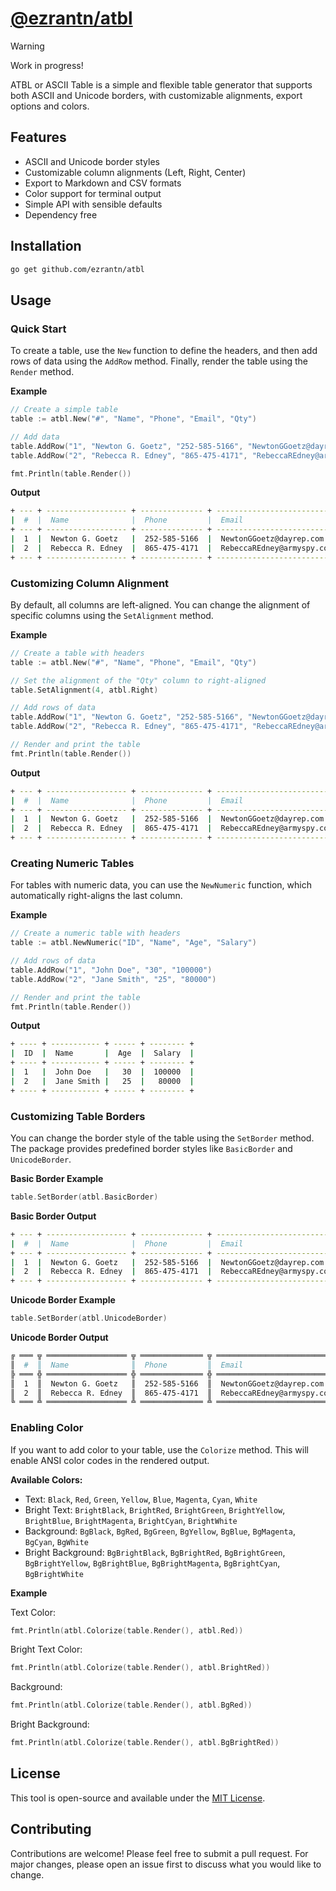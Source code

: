 # [@ezrantn/atbl](https://github.com/ezrantn/atbl)

> [!WARNING]
> Work in progress!

ATBL or ASCII Table is a simple and flexible table generator that supports both ASCII and Unicode borders, with customizable alignments, export options and colors.

## Features

- ASCII and Unicode border styles
- Customizable column alignments (Left, Right, Center)
- Export to Markdown and CSV formats
- Color support for terminal output
- Simple API with sensible defaults
- Dependency free

## Installation

```bash
go get github.com/ezrantn/atbl
```

## Usage

### Quick Start

To create a table, use the `New` function to define the headers, and then add rows of data using the `AddRow` method. Finally, render the table using the `Render` method.

**Example**

```go
// Create a simple table
table := atbl.New("#", "Name", "Phone", "Email", "Qty")

// Add data
table.AddRow("1", "Newton G. Goetz", "252-585-5166", "NewtonGGoetz@dayrep.com", "10")
table.AddRow("2", "Rebecca R. Edney", "865-475-4171", "RebeccaREdney@armyspy.com", "12")

fmt.Println(table.Render())
```

**Output**

```bash
+ --- + ------------------ + -------------- + --------------------------- + ----- +
|  #  |  Name              |  Phone         |  Email                      |  Qty  | 
+ --- + ------------------ + -------------- + --------------------------- + ----- +
|  1  |  Newton G. Goetz   |  252-585-5166  |  NewtonGGoetz@dayrep.com    |  10   | 
|  2  |  Rebecca R. Edney  |  865-475-4171  |  RebeccaREdney@armyspy.com  |  12   | 
+ --- + ------------------ + -------------- + --------------------------- + ----- +
```

### Customizing Column Alignment

By default, all columns are left-aligned. You can change the alignment of specific columns using the `SetAlignment` method.

**Example**

```go
// Create a table with headers
table := atbl.New("#", "Name", "Phone", "Email", "Qty")

// Set the alignment of the "Qty" column to right-aligned
table.SetAlignment(4, atbl.Right)

// Add rows of data
table.AddRow("1", "Newton G. Goetz", "252-585-5166", "NewtonGGoetz@dayrep.com", "10")
table.AddRow("2", "Rebecca R. Edney", "865-475-4171", "RebeccaREdney@armyspy.com", "12")

// Render and print the table
fmt.Println(table.Render())
```

**Output**

```bash
+ --- + ------------------ + -------------- + --------------------------- + ----- +
|  #  |  Name              |  Phone         |  Email                      |  Qty  | 
+ --- + ------------------ + -------------- + --------------------------- + ----- +
|  1  |  Newton G. Goetz   |  252-585-5166  |  NewtonGGoetz@dayrep.com    |    10 | 
|  2  |  Rebecca R. Edney  |  865-475-4171  |  RebeccaREdney@armyspy.com  |    12 | 
+ --- + ------------------ + -------------- + --------------------------- + ----- +
```

### Creating Numeric Tables

For tables with numeric data, you can use the `NewNumeric` function, which automatically right-aligns the last column.

**Example**

```go
// Create a numeric table with headers
table := atbl.NewNumeric("ID", "Name", "Age", "Salary")

// Add rows of data
table.AddRow("1", "John Doe", "30", "100000")
table.AddRow("2", "Jane Smith", "25", "80000")

// Render and print the table
fmt.Println(table.Render())
```

**Output**

```bash
+ ---- + ----------- + ----- + -------- +
|  ID  |  Name       |  Age  |  Salary  | 
+ ---- + ----------- + ----- + -------- +
|  1   |  John Doe   |   30  |  100000  | 
|  2   |  Jane Smith |   25  |   80000  | 
+ ---- + ----------- + ----- + -------- +
```

### Customizing Table Borders

You can change the border style of the table using the `SetBorder` method. The package provides predefined border styles like `BasicBorder` and `UnicodeBorder`.

**Basic Border Example**

```go
table.SetBorder(atbl.BasicBorder)
```

**Basic Border Output**

```bash
+ --- + ------------------ + -------------- + --------------------------- + ----- +
|  #  |  Name              |  Phone         |  Email                      |  Qty  | 
+ --- + ------------------ + -------------- + --------------------------- + ----- +
|  1  |  Newton G. Goetz   |  252-585-5166  |  NewtonGGoetz@dayrep.com    |  10   | 
|  2  |  Rebecca R. Edney  |  865-475-4171  |  RebeccaREdney@armyspy.com  |  12   | 
+ --- + ------------------ + -------------- + --------------------------- + ----- +
```

**Unicode Border Example**

```go
table.SetBorder(atbl.UnicodeBorder)
```

**Unicode Border Output**

```bash
╔ ═══ ╦ ══════════════════ ╦ ══════════════ ╦ ═══════════════════════════ ╦ ═════ ╗
║  #  ║  Name              ║  Phone         ║  Email                      ║  Qty  ║ 
╠ ═══ ╬ ══════════════════ ╬ ══════════════ ╬ ═══════════════════════════ ╬ ═════ ╣
║  1  ║  Newton G. Goetz   ║  252-585-5166  ║  NewtonGGoetz@dayrep.com    ║  10   ║ 
║  2  ║  Rebecca R. Edney  ║  865-475-4171  ║  RebeccaREdney@armyspy.com  ║  12   ║ 
╚ ═══ ╩ ══════════════════ ╩ ══════════════ ╩ ═══════════════════════════ ╩ ═════ ╝
```

### Enabling Color

If you want to add color to your table, use the `Colorize` method. This will enable ANSI color codes in the rendered output.

**Available Colors:**

- Text: `Black`, `Red`, `Green`, `Yellow`, `Blue`, `Magenta`, `Cyan`, `White`
- Bright Text: `BrightBlack`, `BrightRed`, `BrightGreen`, `BrightYellow`, `BrightBlue`, `BrightMagenta`, `BrightCyan`, `BrightWhite`
- Background: `BgBlack`, `BgRed`, `BgGreen`, `BgYellow`, `BgBlue`, `BgMagenta`, `BgCyan`, `BgWhite`
- Bright Background: `BgBrightBlack`, `BgBrightRed`, `BgBrightGreen`, `BgBrightYellow`, `BgBrightBlue`, `BgBrightMagenta`, `BgBrightCyan`, `BgBrightWhite`

**Example**

Text Color:

```go
fmt.Println(atbl.Colorize(table.Render(), atbl.Red))
```

Bright Text Color:

```go
fmt.Println(atbl.Colorize(table.Render(), atbl.BrightRed))
```

Background:

```go
fmt.Println(atbl.Colorize(table.Render(), atbl.BgRed))
```

Bright Background:

```go
fmt.Println(atbl.Colorize(table.Render(), atbl.BgBrightRed))
```

## License

This tool is open-source and available under the [MIT License](https://github.com/ezrantn/atbl/blob/main/LICENSE).

## Contributing

Contributions are welcome! Please feel free to submit a pull request. For major changes, please open an issue first to discuss what you would like to change.